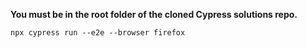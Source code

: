 
**You must be in the root folder of the cloned Cypress solutions repo.**

`npx cypress run --e2e --browser firefox`
